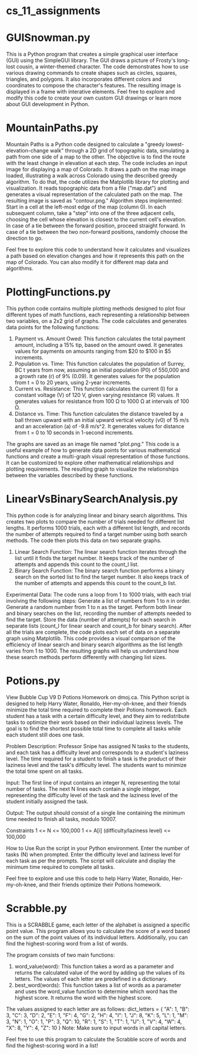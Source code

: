 # cs_11_assignments

# **GUISnowman.py** 
This is a Python program that creates a simple graphical user interface (GUI) using the SimpleGUI library. The GUI draws a picture of Frosty's long-lost cousin, a winter-themed character. The code demonstrates how to use various drawing commands to create shapes such as circles, squares, triangles, and polygons. It also incorporates different colors and coordinates to compose the character's features. The resulting image is displayed in a frame with interative elements. Feel free to explore and modify this code to create your own custom GUI drawings or learn more about GUI development in Python. 

# **MountainPaths.py** 
Mountain Paths is a Python code designed to calculate a "greedy lowest-elevation-change walk" through a 2D grid of topographic data, simulating a path from one side of a map to the other. The objective is to find the route with the least change in elevation at each step.
The code includes an input image for displaying a map of Colorado. It draws a path on the map image loaded, illustrating a walk across Colorado using the described greedy algorithm.
To do that, the code utilizes the Matplotlib library for plotting and visualization. It reads topographic data from a file ("map.dat") and generates a visual representation of the calculated path on the map. The resulting image 
is saved as "contour.png."
Algorithm steps implemented:
Start in a cell at the left-most edge of the map (column 0).
In each subsequent column, take a "step" into one of the three adjacent cells, choosing the cell whose elevation is closest to the current cell's elevation.
In case of a tie between the forward position, proceed straight forward.
In case of a tie between the two non-forward positions, randomly choose the direction to go.
  
Feel free to explore this code to understand how it calculates and visualizes a path based on elevation changes and how it represents this path on the map of Colorado. You can also modify it for different map data and algorithms.

# **PlottingFunctions.py** 
This python code contains multiple plotting methods designed to plot four different types of math functions, each representing a relationship between two variables, on a 2x2 grid of graphs. The code calculates and generates data points for the following functions:
1. Payment vs. Amount Owed: This function calculates the total payment amount, including a 15% tip, based on the amount owed. It generates values for payments on amounts ranging from $20 to $100 in $5 increments.
2. Population vs. Time: This function calculates the population of Surrey, BC t years from now, assuming an initial population (P0) of 550,000 and a growth rate (r) of 9% (0.09). It generates values for the population from t = 0 to 20 years, using 2-year increments.
3. Current vs. Resistance: This function calculates the current (I) for a constant voltage (V) of 120 V, given varying resistance (R) values. It generates values for resistance from 100 Ω to 1000 Ω at intervals of 100 Ω.
4. Distance vs. Time: This function calculates the distance traveled by a ball thrown upward with an initial upward vertical velocity (v0) of 15 m/s and an acceleration (a) of -9.8 m/s^2. It generates values for distance from t = 0 to 10 seconds in 1-second increments.

The graphs are saved as an image file named "plot.png." This code is a useful example of how to generate data points for various mathematical functions and create a multi-graph visual representation of those functions. It can be customized to explore other mathematical relationships and plotting requirements. The resulting graph to visualize the relationships between the variables described by these functions.

# **LinearVsBinarySearchAnalysis.py** 
This python code is for analyzing linear and binary search algorithms. This creates two plots to compare the number of trials needed for different list lengths. It performs 1000 trials, each with a different list length, and records the number of attempts required to find a target number using both search methods. The code then plots this data on two separate graphs.
1. Linear Search Function:
The linear search function iterates through the list until it finds the target number. It keeps track of the number of attempts and appends this count to the count_l list.
2. Binary Search Function:
The binary search function performs a binary search on the sorted list to find the target number. It also keeps track of the number of attempts and appends this count to the count_b list.

Experimental Data:
The code runs a loop from 1 to 1000 trials, with each trial involving the following steps:
Generate a list of numbers from 1 to n in order.
Generate a random number from 1 to n as the target.
Perform both linear and binary searches on the list, recording the number of attempts needed to find the target.
Store the data (number of attempts) for each search in separate lists (count_l for linear search and count_b for binary search).
After all the trials are complete, the code plots each set of data on a separate graph using Matplotlib.
This code provides a visual comparison of the efficiency of linear search and binary search algorithms as the list length varies from 1 to 1000. 
The resulting graphs will help us understand how these search methods perform differently with changing list sizes.

# **Potions.py**
View Bubble Cup V9 D Potions Homework on dmoj.ca. 
This Python script is designed to help Harry Water, Ronaldo, Her-my-oh-knee, and their friends minimize the total time required to complete their Potions homework. Each student has a task with a certain difficulty level, and they aim to redistribute tasks to optimize their work based on their individual laziness levels. The goal is to find the shortest possible total time to complete all tasks while each student still does one task.

Problem Description:
Professor Snipe has assigned N tasks to the students, and each task has a difficulty level and corresponds to a student's laziness level. The time required for a student to finish a task is the product of their laziness level and the task's difficulty level. The students want to minimize the total time spent on all tasks.

Input:
The first line of input contains an integer N, representing the total number of tasks.
The next N lines each contain a single integer, representing the difficulty level of the task and the laziness level of the student initially assigned the task.

Output: 
The output should consist of a single line containing the minimum time needed to finish all tasks, modulo 10007.

Constraints
1 <= N <= 100,000
1 <= A[i] (difficulty/laziness level) <= 100,000

How to Use
Run the script in your Python environment.
Enter the number of tasks (N) when prompted.
Enter the difficulty level and laziness level for each task as per the prompts.
The script will calculate and display the minimum time required to complete all tasks.

Feel free to explore and use this code to help Harry Water, Ronaldo, Her-my-oh-knee, and their friends optimize their Potions homework. 

# **Scrabble.py**
This is a SCRABBLE game, each letter of the alphabet is assigned a specific point value. This program allows you to calculate the score of a word based on the sum of the point values of its individual letters. Additionally, you can find the highest-scoring word from a list of words.

The program consists of two main functions:
1. word_value(word): This function takes a word as a parameter and returns the calculated value of the word by adding up the values of its letters. The values of each letter are predefined in a dictionary.
2. best_word(words): This function takes a list of words as a parameter and uses the word_value function to determine which word has the highest score. It returns the word with the highest score.

The values assigned to each letter are as follows: 
dict_letters = {
    "A": 1, "B": 3, "C": 3, "D": 2, "E": 1, "F": 4,
    "G": 2, "H": 4, "I": 1, "J": 8, "K": 5, "L": 1,
    "M": 3, "N": 1, "O": 1, "P": 3, "Q": 10, "R": 1,
    "S": 1, "T": 1, "U": 1, "V": 4, "W": 4, "X": 8,
    "Y": 4, "Z": 10
}
Note: Make sure to input words in all capital letters.

Feel free to use this program to calculate the Scrabble score of words and find the highest-scoring word in a list!

